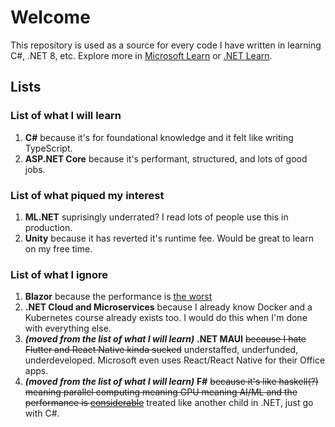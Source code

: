 # Welcome

This repository is used as a source for every code I have written in learning C#, .NET 8, etc. Explore more in [Microsoft Learn](https://github.com/autorejecttop/microsoft_learn.git) or [.NET Learn](https://dotnet.microsoft.com/en-us/learn).

## Lists

### List of what I will learn

1. **C#** because it's for foundational knowledge and it felt like writing TypeScript.
2. **ASP.NET Core** because it's performant, structured, and lots of good jobs.

### List of what piqued my interest

1. **ML.NET** suprisingly underrated? I read lots of people use this in production.
2. **Unity** because it has reverted it's runtime fee. Would be great to learn on my free time.

### List of what I ignore

1. **Blazor** because the performance is [the worst](https://krausest.github.io/js-framework-benchmark/)
2. **.NET Cloud and Microservices** because I already know Docker and a Kubernetes course already exists too. I would do this when I'm done with everything else.
3. _**(moved from the list of what I will learn)**_ **.NET MAUI** ~~because I hate Flutter and React Native kinda sucked~~ understaffed, underfunded, underdeveloped. Microsoft even uses React/React Native for their Office apps.
4. _**(moved from the list of what I will learn)**_ **F#** ~~because it's like haskell(?) meaning parallel computing meaning GPU meaning AI/ML and the performance is [considerable](https://benchmarksgame-team.pages.debian.net/benchmarksgame/box-plot-summary-charts.html)~~ treated like another child in .NET, just go with C#.
